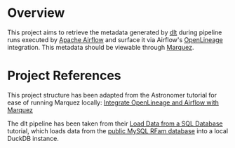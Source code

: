 # Overview

This project aims to retrieve the metadata generated by [dlt](https://dlthub.com/) during pipeline runs executed by [Apache Airflow](https://airflow.apache.org) and surface it via Airflow's [OpenLineage](https://openlineage.io) integration. This metadata should be viewable through [Marquez](https://marquezproject.ai).

# Project References

This project structure has been adapted from the Astronomer tutorial for ease of running Marquez locally: [Integrate OpenLineage and Airflow with Marquez](https://www.astronomer.io/docs/learn/marquez/)

The dlt pipeline has been taken from their [Load Data from a SQL Database](https://dlthub.com/docs/tutorial/sql-database) tutorial, which loads data from the [public MySQL RFam database](https://docs.rfam.org/en/latest/database.html) into a local DuckDB instance.
